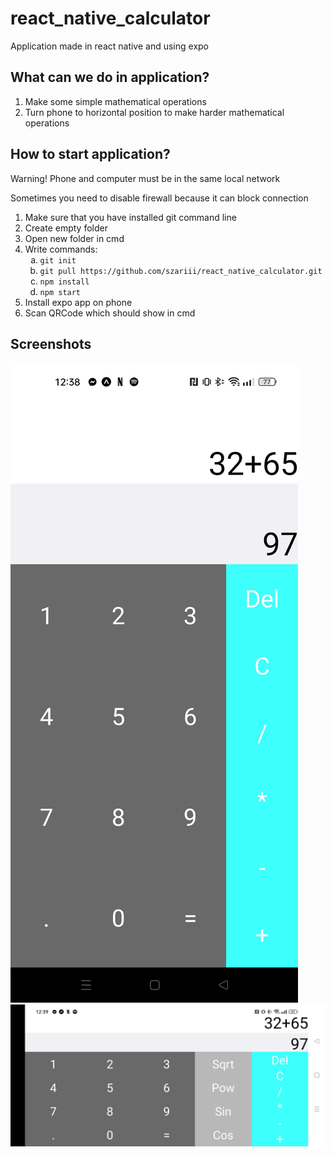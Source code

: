 <h1>react_native_calculator</h1>

<p>Application made in react native and using expo</p>

<h2>What can we do in application?</h2>
<ol>
  <li>Make some simple mathematical operations</li>
  <li>Turn phone to horizontal position to make harder mathematical operations</li>
</ol>

<h2>How to start application?</h2>
<p>Warning! Phone and computer must be in the same local network</p>
<p>Sometimes you need to disable firewall because it can block connection</p>
<ol>
  <li>Make sure that you have installed git command line</li>
  <li>Create empty folder</li>
  <li>Open new folder in cmd</li>
    <li>Write commands:
    <ol type="a" >
      <li><code>git init</code></li>
      <li><code>git pull https://github.com/szariii/react_native_calculator.git</code></li>
      <li><code>npm install</code></li>
      <li><code>npm start</code></li>
    </ol>
  </li>
    <li>Install expo app on phone</li>
  <li>Scan QRCode which should show in cmd</li>
</ol>

<h2>Screenshots</h2>
<img src="./img/img1.jpg" alt="img1">
<img src="./img/img2.jpg" alt="img2">
